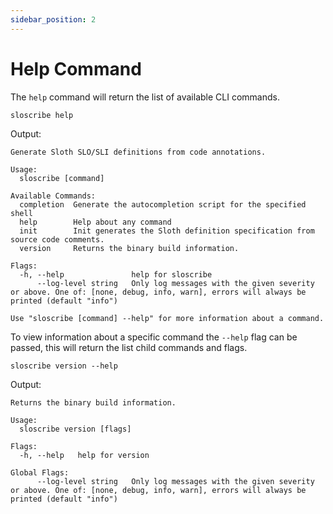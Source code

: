 ```yaml
---
sidebar_position: 2
---
```


# Help Command

The `help` command will return the list of available CLI commands.

```shell
sloscribe help
```

Output:

```shell
Generate Sloth SLO/SLI definitions from code annotations.

Usage:
  sloscribe [command]

Available Commands:
  completion  Generate the autocompletion script for the specified shell
  help        Help about any command
  init        Init generates the Sloth definition specification from source code comments.
  version     Returns the binary build information.

Flags:
  -h, --help               help for sloscribe
      --log-level string   Only log messages with the given severity or above. One of: [none, debug, info, warn], errors will always be printed (default "info")

Use "sloscribe [command] --help" for more information about a command.
```

To view information about a specific command the `--help` flag can be passed, this will return
the list child commands and flags.

```shell
sloscribe version --help
```

Output:

```shell
Returns the binary build information.

Usage:
  sloscribe version [flags]

Flags:
  -h, --help   help for version

Global Flags:
      --log-level string   Only log messages with the given severity or above. One of: [none, debug, info, warn], errors will always be printed (default "info")
```

